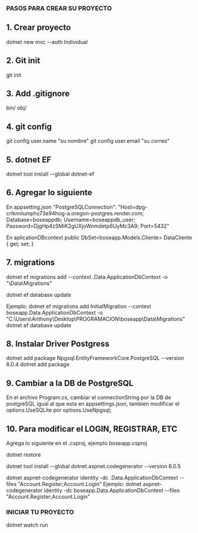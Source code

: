 ### PASOS PARA CREAR SU PROYECTO

## 1. Crear proyecto

dotnet new mvc --auth Individual

## 2. Git init

git init

## 3. Add .gitignore

bin/
obj/

## 4. git config

git config user.name "su nombre"
git config user.email "su correo"

## 5. dotnet EF

dotnet tool install --global dotnet-ef

## 6. Agregar lo siguiente

En appsetting.json
"PostgreSQLConnection": "Host=dpg-crlknnlumphs73e94hog-a.oregon-postgres.render.com; Database=boseappdb; Username=boseappdb_user; Password=DjgHp4zSMiK2gUXjoWnmdetp6UyMc3A9; Port=5432"

En aplicationDBcontext
public DbSet<boseapp.Models.Cliente> DataCliente { get; set; }

## 7. migrations

dotnet ef migrations add <PASO DE MIGRACION> --context <Nombre del aplicativo>.Data.ApplicationDbContext -o "<RUTA DEL DEL APLICATIVO>\Data\Migrations"

dotnet ef database update

Ejemplo:
dotnet ef migrations add InitialMigration --context boseapp.Data.ApplicationDbContext -o "C:\Users\Anthony\Desktop\PROGRAMACION\boseapp\Data\Migrations"
dotnet ef database update

## 8. Instalar Driver Postgress

dotnet add package Npgsql.EntityFrameworkCore.PostgreSQL --version 8.0.4
dotnet add package

## 9. Cambiar a la DB de PostgreSQL

En el archivo Program.cs, cambiar el connectionString por la DB de postgreSQL igual al que esta en appsettings.json, tambien modificar el options.UseSQLite por options.UseNpgsql;

## 10. Para modificar el LOGIN, REGISTRAR, ETC

Agrega lo siguiente en el <nameApp>.csproj, ejemplo boseapp.csproj

<PackageReference Include="Microsoft.EntityFrameworkCore.SqlServer" Version="8.0.8" />
<PackageReference Include="Microsoft.VisualStudio.Web.CodeGeneration.Design" Version="8.0.5" />

dotnet restore

dotnet tool install --global dotnet.aspnet.codegenerator --version 8.0.5

dotnet aspnet-codegenerator identity -dc <AplicationName>.Data.ApplicationDbContext --files "Account.Register;Account.Login"
Ejemplo:
dotnet aspnet-codegenerator identity -dc boseapp.Data.ApplicationDbContext --files "Account.Register;Account.Login"

### INICIAR TU PROYECTO

dotnet watch run
